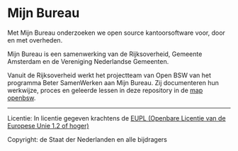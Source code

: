 # Mijn Bureau

Met Mijn Bureau onderzoeken we open source kantoorsoftware voor, door en met overheden.

Mijn Bureau is een samenwerking van de Rijksoverheid, Gemeente Amsterdam en de Vereniging Nederlandse Gemeenten.

Vanuit de Rijksoverheid werkt het projectteam van Open BSW van het programma Beter SamenWerken aan Mijn Bureau. Zij documenteren hun werkwijze, proces en geleerde lessen in deze repository in de [map openbsw](openbsw/index.md).

---

Licentie: In licentie gegeven krachtens de [EUPL (Openbare Licentie van de Europese Unie 1.2 of hoger)](LICENCE.md)

Copyright: de Staat der Nederlanden en alle bijdragers
